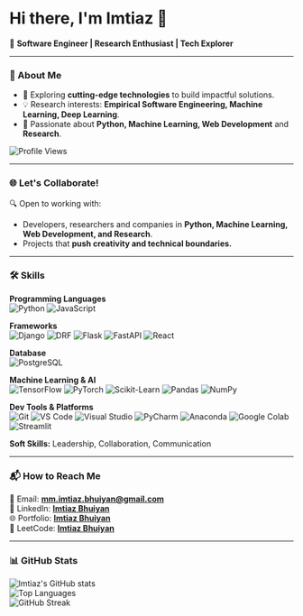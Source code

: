 # Hi there, I'm Imtiaz 👋

🎯 **Software Engineer | Research Enthusiast | Tech Explorer**

---

### 🚀 About Me
- 🔭 Exploring **cutting-edge technologies** to build impactful solutions.
- 💡 Research interests: **Empirical Software Engineering, Machine Learning, Deep Learning**.
- 🌟 Passionate about **Python, Machine Learning, Web Development** and **Research**.

![Profile Views](https://komarev.com/ghpvc/?username=ImtiazBhuiyan&label=Profile%20views&color=0e75b6&style=flat)

---

### 🌐 Let's Collaborate!
🔍 Open to working with:
- Developers, researchers and companies in **Python, Machine Learning, Web Development, and Research**.
- Projects that **push creativity and technical boundaries.**

---

### 🛠️ Skills
**Programming Languages**  
![Python](https://img.shields.io/badge/Python-3776AB?style=flat&logo=python&logoColor=white)
![JavaScript](https://img.shields.io/badge/JavaScript-F7DF1E?style=flat&logo=javascript&logoColor=black)

**Frameworks**  
![Django](https://img.shields.io/badge/Django-092E20?style=flat&logo=django&logoColor=white)
![DRF](https://img.shields.io/badge/Django%20REST-ff1709?style=flat&logo=django&logoColor=white)
![Flask](https://img.shields.io/badge/Flask-000000?style=flat&logo=flask&logoColor=white)
![FastAPI](https://img.shields.io/badge/FastAPI-009688?style=flat&logo=fastapi&logoColor=white)
![React](https://img.shields.io/badge/React-20232A?style=flat&logo=react&logoColor=61DAFB)

**Database**  
![PostgreSQL](https://img.shields.io/badge/PostgreSQL-316192?style=flat&logo=postgresql&logoColor=white)

**Machine Learning & AI**  
![TensorFlow](https://img.shields.io/badge/TensorFlow-FF6F00?style=flat&logo=tensorflow&logoColor=white)
![PyTorch](https://img.shields.io/badge/PyTorch-EE4C2C?style=flat&logo=pytorch&logoColor=white)
![Scikit-Learn](https://img.shields.io/badge/Scikit--Learn-F7931E?style=flat&logo=scikit-learn&logoColor=white)
![Pandas](https://img.shields.io/badge/Pandas-150458?style=flat&logo=pandas&logoColor=white)
![NumPy](https://img.shields.io/badge/NumPy-013243?style=flat&logo=numpy&logoColor=white)

**Dev Tools & Platforms**  
![Git](https://img.shields.io/badge/Git-F05032?style=flat&logo=git&logoColor=white)
![VS Code](https://img.shields.io/badge/VS%20Code-007ACC?style=flat&logo=visual-studio-code&logoColor=white)
![Visual Studio](https://img.shields.io/badge/Visual%20Studio-5C2D91?style=flat&logo=visualstudio&logoColor=white)
![PyCharm](https://img.shields.io/badge/PyCharm-000000?style=flat&logo=pycharm&logoColor=white)
![Anaconda](https://img.shields.io/badge/Anaconda-44A833?style=flat&logo=anaconda&logoColor=white)
![Google Colab](https://img.shields.io/badge/Colab-F9AB00?style=flat&logo=googlecolab&logoColor=white)
![Streamlit](https://img.shields.io/badge/Streamlit-FF4B4B?style=flat&logo=streamlit&logoColor=white)

**Soft Skills:** Leadership, Collaboration, Communication  

---

### 📬 How to Reach Me
📧 Email: **[mm.imtiaz.bhuiyan@gmail.com](mailto:mm.imtiaz.bhuiyan@gmail.com)**  
💼 LinkedIn: **[Imtiaz Bhuiyan](https://www.linkedin.com/in/imtiaz-bhuiyan000/)**   
🌐 Portfolio: **[Imtiaz Bhuiyan](https://imtiaz-bhuiyan.vercel.app/)**   
🔗 LeetCode: **[Imtiaz Bhuiyan](https://leetcode.com/u/imtiazzzzz/)**

---

### 📊 GitHub Stats
![Imtiaz's GitHub stats](https://github-readme-stats.vercel.app/api?username=ImtiazBhuiyan&show_icons=true&theme=radical)  
![Top Languages](https://github-readme-stats.vercel.app/api/top-langs/?username=ImtiazBhuiyan&layout=compact&theme=radical)  
![GitHub Streak](https://github-readme-streak-stats.herokuapp.com/?user=ImtiazBhuiyan&theme=radical)  




